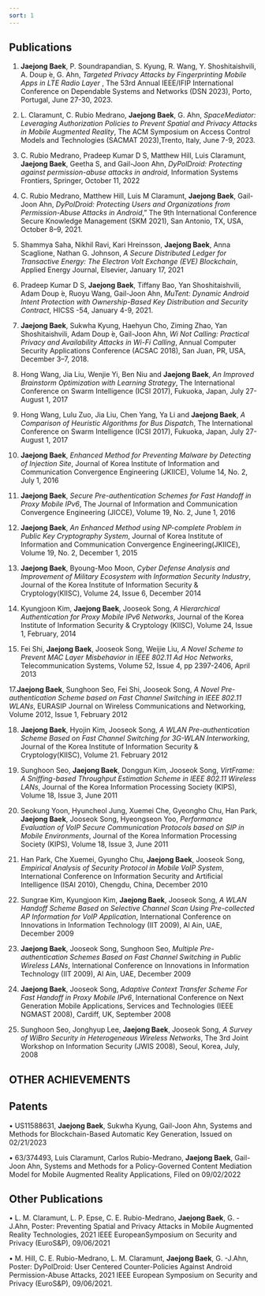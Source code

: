 ```yaml
---
sort: 1
---
```


## Publications

1. **Jaejong Baek**, P. Soundrapandian, S. Kyung, R. Wang, Y. Shoshitaishvili, A. Doup ́e, G. Ahn, *Targeted Privacy Attacks by Fingerprinting Mobile Apps in LTE Radio Layer* , The 53rd Annual IEEE/IFIP International Conference on Dependable Systems and Networks (DSN 2023), Porto, Portugal, June 27-30, 2023.

2. L. Claramunt, C. Rubio Medrano, **Jaejong Baek**, G. Ahn, *SpaceMediator: Leveraging Authorization Policies to Prevent Spatial and Privacy Attacks in Mobile Augmented Reality*, The ACM Symposium on Access Control Models and Technologies (SACMAT 2023),Trento, Italy, June 7-9, 2023.

4. C. Rubio Medrano, Pradeep Kumar D S, Matthew Hill, Luis Claramunt, **Jaejong Baek**, Geetha S, and Gail-Joon Ahn, *DyPolDroid: Protecting against permission-abuse attacks in android*, Information Systems Frontiers, Springer, October 11, 2022

5. C. Rubio Medrano, Matthew Hill, Luis M Claramunt, **Jaejong Baek**, Gail-Joon Ahn, *DyPolDroid: Protecting Users and Organizations from Permission-Abuse Attacks in Android*,” The 9th International Conference Secure Knowledge Management (SKM 2021), San Antonio, TX, USA, October 8–9, 2021.

6. Shammya Saha, Nikhil Ravi, Kari Hreinsson, **Jaejong Baek**, Anna Scaglione, Nathan G. Johnson, *A Secure Distributed Ledger for Transactive Energy: The Electron Volt Exchange (EVE) Blockchain*, Applied Energy Journal, Elsevier, January 17, 2021

7. Pradeep Kumar D S, **Jaejong Baek**, Tiffany Bao, Yan Shoshitaishvili, Adam Doup ́e, Ruoyu Wang, Gail-Joon Ahn, *MuTent: Dynamic Android Intent Protection with Ownership-Based Key Distribution and Security Contract*, HICSS -54, January 4-9, 2021.

8. **Jaejong Baek**, Sukwha Kyung, Haehyun Cho, Ziming Zhao, Yan Shoshitaishvili, Adam Doup ́e, Gail-Joon Ahn, *Wi Not Calling: Practical Privacy and Availability Attacks in Wi-Fi Calling*, Annual Computer Security Applications Conference (ACSAC 2018), San Juan, PR, USA, December 3–7, 2018.

9. Hong Wang, Jia Liu, Wenjie Yi, Ben Niu and **Jaejong Baek**, *An Improved Brainstorm Optimization with Learning Strategy*, The International Conference on Swarm Intelligence (ICSI 2017), Fukuoka, Japan, July 27-August 1, 2017

10. Hong Wang, Lulu Zuo, Jia Liu, Chen Yang, Ya Li and **Jaejong Baek**, *A Comparison of Heuristic Algorithms for Bus Dispatch*, The International Conference on Swarm Intelligence (ICSI 2017), Fukuoka, Japan, July 27-August 1, 2017

11. **Jaejong Baek**, *Enhanced Method for Preventing Malware by Detecting of Injection Site*, Journal of Korea Institute of Information and Communication Convergence Engineering (JKIICE), Volume 14, No. 2, July 1, 2016

12. **Jaejong Baek**, *Secure Pre-authentication Schemes for Fast Handoff in Proxy Mobile IPv6*, The Journal of Information and Communication Convergence Engineering (JICCE), Volume 19, No. 2, June 1, 2016

13. **Jaejong Baek**, *An Enhanced Method using NP-complete Problem in Public Key Cryptography System*, Journal of Korea Institute of Information and Communication Convergence Engineering(JKIICE), Volume 19, No. 2, December 1, 2015

14. **Jaejong Baek**, Byoung-Moo Moon, *Cyber Defense Analysis and Improvement of Military Ecosystem with Information Security Industry*, Journal of the Korea Institute of Information Security & Cryptology(KIISC), Volume 24, Issue 6, December 2014

15. Kyungjoon Kim, **Jaejong Baek**, Jooseok Song, *A Hierarchical Authentication for Proxy Mobile IPv6 Networks*, Journal of the Korea Institute of Information Security & Cryptology (KIISC), Volume 24, Issue 1, February, 2014

16. Fei Shi, **Jaejong Baek**, Jooseok Song, Weijie Liu, *A Novel Scheme to Prevent MAC Layer Misbehavior in IEEE 802.11 Ad Hoc Networks*, Telecommunication Systems, Volume 52, Issue 4, pp 2397-2406, April 2013

17.**Jaejong Baek**, Sunghoon Seo, Fei Shi, Jooseok Song, *A Novel Pre-authentication Scheme based on Fast Channel Switching in IEEE 802.11 WLANs*, EURASIP Journal on Wireless Communications and Networking, Volume 2012, Issue 1, February 2012

18. **Jaejong Baek**, Hyojin Kim, Jooseok Song, *A WLAN Pre-authentication Scheme Based on Fast Channel Switching for 3G-WLAN Interworking*, Journal of the Korea Institute of Information Security & Cryptology(KIISC), Volume 21. February 2012

19. Sunghoon Seo, **Jaejong Baek**, Donggun Kim, Jooseok Song, *VirtFrame: A Sniffing-based Throughput Estimation Scheme in IEEE 802.11 Wireless LANs*, Journal of the Korea Information Processing Society (KIPS), Volume 18, Issue 3, June 2011

20. Seokung Yoon, Hyuncheol Jung, Xuemei Che, Gyeongho Chu, Han Park, **Jaejong Baek**, Jooseok Song, Hyeongseon Yoo, *Performance Evaluation of VoIP Secure Communication Protocols based on SIP in Mobile Environments*, Journal of the Korea Information Processing Society (KIPS), Volume 18, Issue 3, June 2011

21. Han Park, Che Xuemei, Gyungho Chu, **Jaejong Baek**, Jooseok Song, *Empirical Analysis of Security Protocol in Mobile VoIP System*, International Conference on Information Security and Artificial Intelligence (ISAI 2010), Chengdu, China, December 2010 

22. Sungrae Kim, Kyungjoon Kim, **Jaejong Baek**, Jooseok Song, *A WLAN Handoff Scheme Based on Selective Channel Scan Using Pre-collected AP Information for VoIP Application*, International Conference on Innovations in Information Technology (IIT 2009), Al Ain, UAE, December 2009

23. **Jaejong Baek**, Jooseok Song, Sunghoon Seo, *Multiple Pre-authentication Schemes Based on Fast Channel Switching in Public Wireless LANs*, International Conference on Innovations in Information Technology (IIT 2009), Al Ain, UAE, December 2009

24. **Jaejong Baek**, Jooseok Song, *Adaptive Context Transfer Scheme For Fast Handoff in Proxy Mobile IPv6*, International Conference on Next Generation Mobile Applications, Services and Technologies (IEEE NGMAST 2008), Cardiff, UK, September 2008

25. Sunghoon Seo, Jonghyup Lee, **Jaejong Baek**, Jooseok Song, *A Survey of WiBro Security in Heterogeneous Wireless Networks*, The 3rd Joint Workshop on Information Security (JWIS 2008), Seoul, Korea, July, 2008

## OTHER ACHIEVEMENTS

## Patents

• US11588631, **Jaejong Baek**, Sukwha Kyung, Gail-Joon Ahn, Systems and Methods for Blockchain-Based Automatic Key Generation, Issued on 02/21/2023

• 63/374493, Luis Claramunt, Carlos Rubio-Medrano, **Jaejong Baek**, Gail-Joon Ahn, Systems and Methods for a Policy-Governed Content Mediation Model for Mobile Augmented Reality Applications, Filed on
09/02/2022

## Other Publications

• L. M. Claramunt, L. P. Epse, C. E. Rubio-Medrano, **Jaejong Baek**, G. -J.Ahn, Poster: Preventing Spatial and Privacy Attacks in Mobile Augmented Reality Technologies, 2021 IEEE EuropeanSymposium on Security and Privacy (EuroS&P), 09/06/2021

• M. Hill, C. E. Rubio-Medrano, L. M. Claramunt, **Jaejong Baek**, G. -J.Ahn, Poster: DyPolDroid: User Centered Counter-Policies Against Android Permission-Abuse Attacks, 2021 IEEE European Symposium on Security and Privacy (EuroS&P), 09/06/2021.
